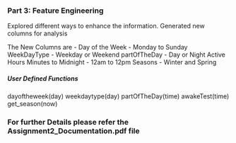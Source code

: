 
### Part 3: Feature Engineering

Explored different ways to enhance the information.
Generated new columns for analysis

The New Columns are - 
Day of the Week - Monday to Sunday
WeekDayType - Weekday or Weekend
partOfTheDay - Day or Night
Active Hours
Minutes to Midnight - 12am to 12pm
Seasons - Winter and Spring

##### User Defined Functions 

dayoftheweek(day)
weekdaytype(day)
partOfTheDay(time)
awakeTest(time)
get_season(now)


### For further Details please refer the Assignment2_Documentation.pdf file
